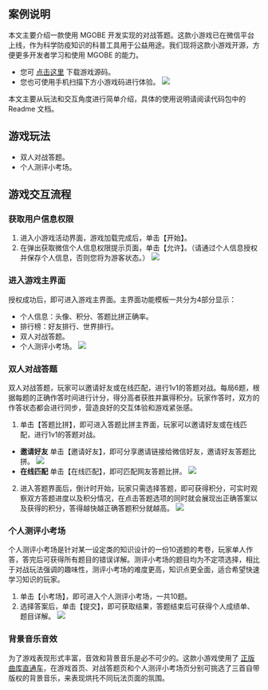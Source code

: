 ## 案例说明

本文主要介绍一款使用 MGOBE 开发实现的对战答题。这款小游戏已在微信平台上线，作为科学防疫知识的科普工具用于公益用途。我们现将这款小游戏开源，方便更多开发者学习和使用 MGOBE 的能力。
- 您可 [点击这里](https://mgobe-1258556906.cos.ap-shanghai.myqcloud.com/demo/%E5%AF%B9%E6%88%98%E7%AD%94%E9%A2%98%E5%B0%8F%E6%B8%B8%E6%88%8F.zip) 下载游戏源码。
- 您也可使用手机扫描下方小游戏码进行体验。
![](https://main.qcloudimg.com/raw/cdab8e59c0bede8f45e4374ccb81d49c.png)

本文主要从玩法和交互角度进行简单介绍，具体的使用说明请阅读代码包中的 Readme 文档。

## 游戏玩法
- 双人对战答题。
- 个人测评小考场。

## 游戏交互流程
### 获取用户信息权限

1. 进入小游戏活动界面，游戏加载完成后，单击【开始】。
2. 在弹出获取微信个人信息权限提示页面，单击【允许】。（请通过个人信息授权并保存个人信息，否则您将为游客状态。）
![](https://main.qcloudimg.com/raw/2cd030d0a74a49df08553e959913dccf.png)

### 进入游戏主界面
授权成功后，即可进入游戏主界面。主界面功能模板一共分为4部分显示：
- 个人信息：头像、积分、答题比拼正确率。
- 排行榜：好友排行、世界排行。
- 双人对战答题。
- 个人测评小考场。
![](https://main.qcloudimg.com/raw/6785b6084c34c955e2681aa9be7506a3.png)

### 双人对战答题
双人对战答题，玩家可以邀请好友或在线匹配，进行1v1的答题对战。每局6题，根据每题的正确作答时间进行计分，得分高者获胜并赢得积分。玩家作答时，双方的作答状态都会进行同步，营造良好的交互体验和游戏紧张感。

1. 单击【答题比拼】，即可进入答题比拼主界面，玩家可以邀请好友或在线匹配，进行1v1的答题对战。
 - **邀请好友**
 单击【邀请好友】，即可分享邀请链接给微信好友，邀请好友答题比拼。
 ![](https://main.qcloudimg.com/raw/3008948038396cb520ab291d64cf23dd.png)
 - **在线匹配**
 单击【在线匹配】，即可匹配网友答题比拼。
 ![](https://main.qcloudimg.com/raw/c7d66ac7e83cb6b31a4c3dfda6c9d62a.png)
2. 进入答题界面后，倒计时开始，玩家只需选择答题，即可获得积分，可实时观察双方答题进度以及积分情况，在点击答题选项的同时就会展现出正确答案以及获得的积分，答得越快越正确答题积分就越高。
![](https://main.qcloudimg.com/raw/c50673d80311a36647aa116ab4f0fc78.png)

### 个人测评小考场
个人测评小考场是针对某一设定类的知识设计的一份10道题的考卷，玩家单人作答，答完后可获得所有题目的错误详解。测评小考场的题目均为不定项选择，相比于对战玩法强调的趣味性，测评小考场的难度更高，知识点更全面，适合希望快速学习知识的玩家。

1. 单击【小考场】，即可进入个人测评小考场，一共10题。
2. 选择答案后，单击【提交】，即可获取结果，答题结束后可获得个人成绩单、题目详解。
![](https://main.qcloudimg.com/raw/4326c179678bfd491221c452a5599b03.png)

### 背景音乐音效
为了游戏表现形式丰富，音效和背景音乐是必不可少的。这款小游戏使用了 [正版曲库直通车](https://cloud.tencent.com/product/ame)，在游戏首页、对战答题页和个人测评小考场页分别可挑选了三首自带版权的背景音乐，来表现烘托不同玩法页面的氛围。
